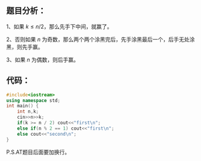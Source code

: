 ## 题目分析：

1、如果 $k ≤ n / 2$，那么先手下中间，就赢了。

2、否则如果 $n$ 为奇数，那么两个两个涂黑完后，先手涂黑最后一个，后手无处涂黑，则先手赢。

3、如果 $n$ 为偶数，则后手赢。

## 代码：

```cpp
#include<iostream>
using namespace std;
int main() {
	int n,k;
	cin>>n>>k; 
	if(k >= n / 2) cout<<"first\n";
	else if(n % 2 == 1) cout<<"first\n";
	else cout<<"second\n";
}
```

P.S.AT题目后面要加换行。